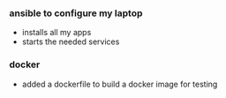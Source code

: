 ### ansible to configure my laptop

- installs all my apps
- starts the needed services

### docker
- added a dockerfile to build a docker image for testing
